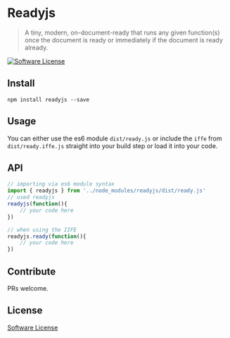 # Readyjs
> A tiny, modern, on-document-ready that runs any given function(s) once the document is ready or immediately if the document is ready already.

[![Software License](https://img.shields.io/badge/license-MIT-brightgreen.svg?style=flat-square)](LICENSE.md)

## Install
```
npm install readyjs --save
```

## Usage
You can either use the es6 module `dist/ready.js` or include the `iffe` from `dist/ready.iffe.js` straight into your build step or load it into your code.

## API

```javascript
// importing via es6 module syntax
import { readyjs } from '../node_modules/readyjs/dist/ready.js'
// used readyjs
readyjs(function(){
    // your code here
})

// when using the IIFE
readyjs.ready(function(){
    // your code here
})
```

## Contribute
PRs welcome.

## License
[Software License](LICENSE.md)
